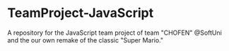 TeamProject-JavaScript
======================

A repository for the JavaScript team project of team "CHOFEN" @SoftUni and the our own remake of the classic "Super Mario."
